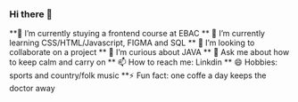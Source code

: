 ### Hi there 👋


**🔭 I’m currently stuying a frontend course at EBAC 
** 🌱 I’m currently learning CSS/HTML/Javascript, FIGMA and SQL
** 👯 I’m looking to collaborate on a project
** 🤔 I’m curious about JAVA
** 💬 Ask me about how to keep calm and carry on
** 📫 How to reach me: Linkdin
** 😄 Hobbies: sports and country/folk music
**⚡ Fun fact: one coffe a day keeps the doctor away
